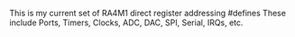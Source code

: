 This is my current set of RA4M1 direct register addressing #defines
These include Ports, Timers, Clocks, ADC, DAC, SPI, Serial, IRQs, etc.
